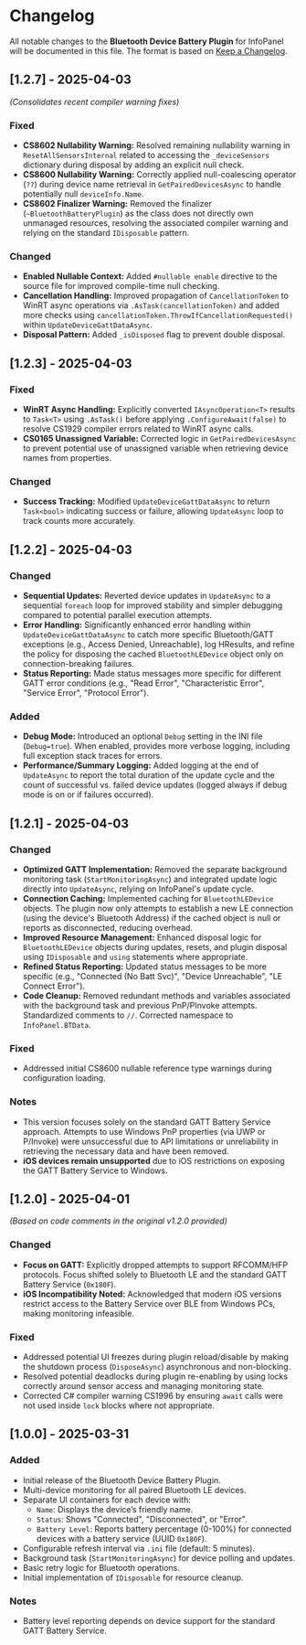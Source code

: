 # Changelog

All notable changes to the **Bluetooth Device Battery Plugin** for InfoPanel will be documented in this file. The format is based on [Keep a Changelog](https://keepachangelog.com/en/1.0.0/).

## [1.2.7] - 2025-04-03

*(Consolidates recent compiler warning fixes)*

### Fixed
- **CS8602 Nullability Warning:** Resolved remaining nullability warning in `ResetAllSensorsInternal` related to accessing the `_deviceSensors` dictionary during disposal by adding an explicit null check.
- **CS8600 Nullability Warning:** Correctly applied null-coalescing operator (`??`) during device name retrieval in `GetPairedDevicesAsync` to handle potentially null `deviceInfo.Name`.
- **CS8602 Finalizer Warning:** Removed the finalizer (`~BluetoothBatteryPlugin`) as the class does not directly own unmanaged resources, resolving the associated compiler warning and relying on the standard `IDisposable` pattern.

### Changed
- **Enabled Nullable Context:** Added `#nullable enable` directive to the source file for improved compile-time null checking.
- **Cancellation Handling:** Improved propagation of `CancellationToken` to WinRT async operations via `.AsTask(cancellationToken)` and added more checks using `cancellationToken.ThrowIfCancellationRequested()` within `UpdateDeviceGattDataAsync`.
- **Disposal Pattern:** Added `_isDisposed` flag to prevent double disposal.

## [1.2.3] - 2025-04-03

### Fixed
- **WinRT Async Handling:** Explicitly converted `IAsyncOperation<T>` results to `Task<T>` using `.AsTask()` before applying `.ConfigureAwait(false)` to resolve CS1929 compiler errors related to WinRT async calls.
- **CS0165 Unassigned Variable:** Corrected logic in `GetPairedDevicesAsync` to prevent potential use of unassigned variable when retrieving device names from properties.

### Changed
- **Success Tracking:** Modified `UpdateDeviceGattDataAsync` to return `Task<bool>` indicating success or failure, allowing `UpdateAsync` loop to track counts more accurately.

## [1.2.2] - 2025-04-03

### Changed
- **Sequential Updates:** Reverted device updates in `UpdateAsync` to a sequential `foreach` loop for improved stability and simpler debugging compared to potential parallel execution attempts.
- **Error Handling:** Significantly enhanced error handling within `UpdateDeviceGattDataAsync` to catch more specific Bluetooth/GATT exceptions (e.g., Access Denied, Unreachable), log HResults, and refine the policy for disposing the cached `BluetoothLEDevice` object only on connection-breaking failures.
- **Status Reporting:** Made status messages more specific for different GATT error conditions (e.g., "Read Error", "Characteristic Error", "Service Error", "Protocol Error").

### Added
- **Debug Mode:** Introduced an optional `Debug` setting in the INI file (`Debug=true`). When enabled, provides more verbose logging, including full exception stack traces for errors.
- **Performance/Summary Logging:** Added logging at the end of `UpdateAsync` to report the total duration of the update cycle and the count of successful vs. failed device updates (logged always if debug mode is on or if failures occurred).

## [1.2.1] - 2025-04-03

### Changed
- **Optimized GATT Implementation:** Removed the separate background monitoring task (`StartMonitoringAsync`) and integrated update logic directly into `UpdateAsync`, relying on InfoPanel's update cycle.
- **Connection Caching:** Implemented caching for `BluetoothLEDevice` objects. The plugin now only attempts to establish a new LE connection (using the device's Bluetooth Address) if the cached object is null or reports as disconnected, reducing overhead.
- **Improved Resource Management:** Enhanced disposal logic for `BluetoothLEDevice` objects during updates, resets, and plugin disposal using `IDisposable` and `using` statements where appropriate.
- **Refined Status Reporting:** Updated status messages to be more specific (e.g., "Connected (No Batt Svc)", "Device Unreachable", "LE Connect Error").
- **Code Cleanup:** Removed redundant methods and variables associated with the background task and previous PnP/PInvoke attempts. Standardized comments to `//`. Corrected namespace to `InfoPanel.BTData`.

### Fixed
- Addressed initial CS8600 nullable reference type warnings during configuration loading.

### Notes
- This version focuses solely on the standard GATT Battery Service approach. Attempts to use Windows PnP properties (via UWP or P/Invoke) were unsuccessful due to API limitations or unreliability in retrieving the necessary data and have been removed.
- **iOS devices remain unsupported** due to iOS restrictions on exposing the GATT Battery Service to Windows.

## [1.2.0] - 2025-04-01

*(Based on code comments in the original v1.2.0 provided)*

### Changed
- **Focus on GATT:** Explicitly dropped attempts to support RFCOMM/HFP protocols. Focus shifted solely to Bluetooth LE and the standard GATT Battery Service (`0x180F`).
- **iOS Incompatibility Noted:** Acknowledged that modern iOS versions restrict access to the Battery Service over BLE from Windows PCs, making monitoring infeasible.

### Fixed
- Addressed potential UI freezes during plugin reload/disable by making the shutdown process (`DisposeAsync`) asynchronous and non-blocking.
- Resolved potential deadlocks during plugin re-enabling by using locks correctly around sensor access and managing monitoring state.
- Corrected C# compiler warning CS1996 by ensuring `await` calls were not used inside `lock` blocks where not appropriate.

## [1.0.0] - 2025-03-31

### Added
- Initial release of the Bluetooth Device Battery Plugin.
- Multi-device monitoring for all paired Bluetooth LE devices.
- Separate UI containers for each device with:
  - `Name`: Displays the device’s friendly name.
  - `Status`: Shows "Connected", "Disconnected", or "Error".
  - `Battery Level`: Reports battery percentage (0-100%) for connected devices with a battery service (UUID `0x180F`).
- Configurable refresh interval via `.ini` file (default: 5 minutes).
- Background task (`StartMonitoringAsync`) for device polling and updates.
- Basic retry logic for Bluetooth operations.
- Initial implementation of `IDisposable` for resource cleanup.

### Notes
- Battery level reporting depends on device support for the standard GATT Battery Service.
